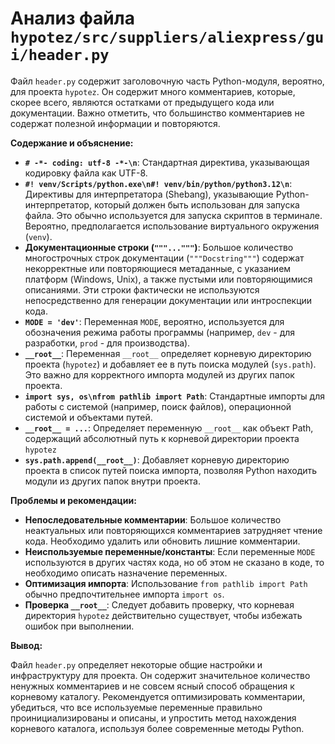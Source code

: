 # Анализ файла `hypotez/src/suppliers/aliexpress/gui/header.py`

Файл `header.py` содержит заголовочную часть Python-модуля, вероятно, для проекта `hypotez`.  Он содержит много комментариев, которые, скорее всего, являются остатками от предыдущего кода или документации. Важно отметить, что большинство комментариев не содержат полезной информации и повторяются.

**Содержание и объяснение:**

* **`# -*- coding: utf-8 -*-\n`**:  Стандартная директива, указывающая кодировку файла как UTF-8.
* **`#! venv/Scripts/python.exe\n#! venv/bin/python/python3.12\n`**: Директивы для интерпретатора (Shebang), указывающие Python-интерпретатор, который должен быть использован для запуска файла. Это обычно используется для запуска скриптов в терминале.  Вероятно, предполагается использование виртуального окружения (`venv`).
* **Документационные строки (`"""..."""`)**:  Большое количество многострочных строк документации (`"""Docstring"""`) содержат некорректные или повторяющиеся метаданные, с указанием платформ (Windows, Unix), а также пустыми или повторяющимися описаниями.  Эти строки фактически не используются непосредственно для генерации документации или интроспекции кода.
* **`MODE = 'dev'`**: Переменная `MODE`, вероятно, используется для обозначения режима работы программы (например, `dev` - для разработки, `prod` - для производства).
* **`__root__`**: Переменная `__root__` определяет корневую директорию проекта (`hypotez`) и добавляет ее в путь поиска модулей (`sys.path`).  Это важно для корректного импорта модулей из других папок проекта.
* **`import sys, os\nfrom pathlib import Path`**: Стандартные импорты для работы с системой (например, поиск файлов), операционной системой и объектами путей.
* **`__root__ = ...`**: Определяет переменную `__root__` как объект Path, содержащий абсолютный путь к корневой директории проекта `hypotez`
* **`sys.path.append(__root__)`**: Добавляет корневую директорию проекта в список путей поиска импорта, позволяя Python находить модули из других папок внутри проекта.


**Проблемы и рекомендации:**

* **Непоследовательные комментарии**:  Большое количество неактуальных или повторяющихся комментариев затрудняет чтение кода.  Необходимо удалить или обновить лишние комментарии.
* **Неиспользуемые переменные/константы**: Если переменные `MODE` используются в других частях кода, но об этом не сказано в коде, то необходимо описать назначение переменных.
* **Оптимизация импорта**:  Использование `from pathlib import Path` обычно предпочтительнее импорта `import os`.
* **Проверка `__root__`**: Следует добавить проверку, что корневая директория `hypotez` действительно существует, чтобы избежать ошибок при выполнении.


**Вывод:**

Файл `header.py` определяет некоторые общие настройки и инфраструктуру для проекта.  Он содержит значительное количество ненужных комментариев и не совсем ясный способ обращения к корневому каталогу. Рекомендуется оптимизировать комментарии, убедиться, что все используемые переменные правильно проинициализированы и описаны, и упростить метод нахождения корневого каталога, используя более современные методы Python.